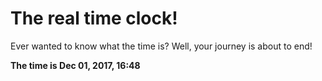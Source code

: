 # The real time clock!

Ever wanted to know what the time is? Well, your journey is about to end!

**The time is Dec 01, 2017, 16:48**